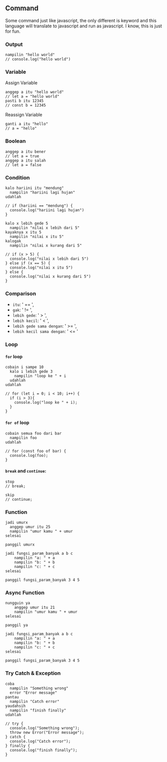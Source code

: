 ## Command

Some command just like javascript, the only different is keyword and this language will translate to javascript and run as javascript. I know, this is just for fun.

### Output
```
nampilin "hello world"
// console.log("hello world")
```

### Variable
Assign Variable
```
anggep a itu "hello world"
// let a = "hello world"
pasti b itu 12345
// const b = 12345
```
Reassign Variable
```
ganti a itu "hello"
// a = "hello"
```

### Boolean
```
anggep a itu bener
// let a = true
anggep a itu salah
// let a = false
```

### Condition
```
kalo hariini itu "mendung"
  nampilin "hariini lagi hujan"
udahlah

// if (hariini == "mendung") {
  console.log("hariini lagi hujan")
}
```
```
kalo x lebih gede 5 
  nampilin "nilai x lebih dari 5"
kayaknya x itu 5 
  nampilin "nilai x itu 5"
kalogak
  nampilin "nilai x kurang dari 5"
  
// if (x > 5) {
  console.log("nilai x lebih dari 5")
} else if (x == 5) {
  console.log("nilai x itu 5")
} else {
  console.log("nilai x kurang dari 5")
}
```

### Comparison 
- `itu`: ' == ',
- `gak`: ' != ',
- `lebih gede`: ' > ',
- `lebih kecil`: ' < ',
- `lebih gede sama dengan`: ' >= ',
- `lebih kecil sama dengan`: ' <= '

### Loop

#### **`for` loop**
```
cobain i sampe 10
  kalo i lebih gede 3
    nampilin "loop ke " + i
  udahlah
udahlah

// for (let i = 0; i < 10; i++) {
  if (i > 3){
    console.log("loop ke " + i);
  }
}
```

#### **`for of` loop**
```
cobain semua foo dari bar
  nampilin foo
udahlah

// for (const foo of bar) {
  console.log(foo);
}
```

#### **`break`** and **`continue`**:
```
stop
// break;

skip
// continue;
```

### Function
```
jadi umurx
  anggep umur itu 25
  nampilin "umur kamu " + umur
selesai

panggil umurx

jadi fungsi_param_banyak a b c
    nampilin "a: " + a
    nampilin "b: " + b
    nampilin "c: " + c
selesai

panggil fungsi_param_banyak 3 4 5
```

### Async Function
```
nungguin ya
    anggep umur itu 21
    nampilin "umur kamu " + umur
selesai

panggil ya

jadi fungsi_param_banyak a b c
    nampilin "a: " + a
    nampilin "b: " + b
    nampilin "c: " + c
selesai

panggil fungsi_param_banyak 3 4 5
```

### Try Catch & Exception
```
coba
  nampilin "Something wrong"
  error "Error message"
pantau
  nampilin "Catch error"
yaudahsih
  nampilin "finish finally"
udahlah

// try {
  console.log("Something wrong");
  throw new Error("Error message");
} catch {
  console.log("Catch error");
} finally {
  console.log("finish finally");
} 
```